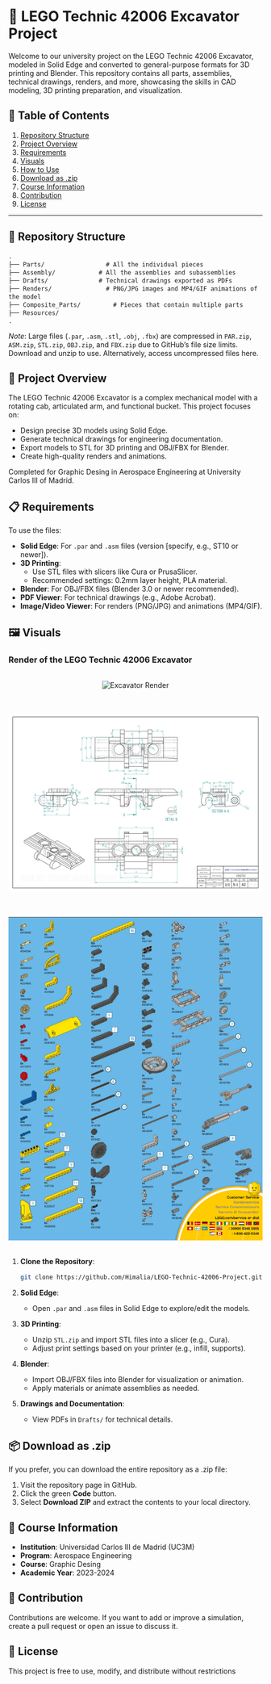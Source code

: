 # 🌌 LEGO Technic 42006 Excavator Project

Welcome to our university project on the LEGO Technic 42006 Excavator, modeled in Solid Edge and converted to general-purpose formats for 3D printing and Blender. This repository contains all parts, assemblies, technical drawings, renders, and more, showcasing the skills in CAD modeling, 3D printing preparation, and visualization.

## 📑 Table of Contents
1. [Repository Structure](#-repository-structure)
2. [Project Overview](#-project-overview)
3. [Requirements](#%EF%B8%8F-requirements)
4. [Visuals](#-visuals)
5. [How to Use](#-how-to-use)
6. [Download as .zip](#-download-as-zip)
7. [Course Information](#-course-information)
8. [Contribution](#-contribution)
9. [License](#-license)

---

## 📁 Repository Structure

```
.
├── Parts/                 # All the individual pieces
├── Assembly/            # All the assemblies and subassemblies
├── Drafts/              # Technical drawings exported as PDFs
├── Renders/               # PNG/JPG images and MP4/GIF animations of the model
├── Composite_Parts/         # Pieces that contain multiple parts
├── Resources/
.
```
*Note*: Large files (`.par`, `.asm`, `.stl`, `.obj`, `.fbx`) are compressed in `PAR.zip`, `ASM.zip`, `STL.zip`, `OBJ.zip`, and `FBX.zip` due to GitHub’s file size limits. Download and unzip to use. Alternatively, access uncompressed files here.

## 🚀 Project Overview

The LEGO Technic 42006 Excavator is a complex mechanical model with a rotating cab, articulated arm, and functional bucket. This project focuses on:

- Design precise 3D models using Solid Edge.
- Generate technical drawings for engineering documentation.
- Export models to STL for 3D printing and OBJ/FBX for Blender.
- Create high-quality renders and animations.

Completed for Graphic Desing in Aerospace Engineering at University Carlos III of Madrid.

## 📋 Requirements

To use the files:

- **Solid Edge**: For `.par` and `.asm` files (version \[specify, e.g., ST10 or newer\]).
- **3D Printing**:
  - Use STL files with slicers like Cura or PrusaSlicer.
  - Recommended settings: 0.2mm layer height, PLA material.
- **Blender**: For OBJ/FBX files (Blender 3.0 or newer recommended).
- **PDF Viewer**: For technical drawings (e.g., Adobe Acrobat).
- **Image/Video Viewer**: For renders (PNG/JPG) and animations (MP4/GIF).

## 🖼️ Visuals

### Render of the LEGO Technic 42006 Excavator

<p align="center">
  <img src="Renders/Total.jpg" alt="Excavator Render" style="margin-top: 16px; margin-bottom: 16px;" />
</p>

<p align="center">
  <img src="Resources/Gray_4566742_AVV-1.png" alt="Technical Drawing" style="margin-top: 16px; margin-bottom: 16px;" />
</p>

<p align="center">
  <img src="Resources/Pieces.png" alt="Pieces" style="margin-top: 16px; margin-bottom: 16px;" />
</p>

1. **Clone the Repository**:

   ```bash
   git clone https://github.com/Himalia/LEGO-Technic-42006-Project.git
   ```

2. **Solid Edge**:

   - Open `.par` and `.asm` files in Solid Edge to explore/edit the models.

3. **3D Printing**:

   - Unzip `STL.zip` and import STL files into a slicer (e.g., Cura).
   - Adjust print settings based on your printer (e.g., infill, supports).

4. **Blender**:

   - Import OBJ/FBX files into Blender for visualization or animation.
   - Apply materials or animate assemblies as needed.

5. **Drawings and Documentation**:

   - View PDFs in `Drafts/` for technical details.


## 📦 Download as .zip
If you prefer, you can download the entire repository as a .zip file:

1. Visit the repository page in GitHub.
2. Click the green **Code** button.
3. Select **Download ZIP** and extract the contents to your local directory.



## 📘 Course Information

- **Institution**: Universidad Carlos III de Madrid (UC3M)
- **Program**: Aerospace Engineering
- **Course**: Graphic Desing
- **Academic Year**: 2023-2024

## 🤝 Contribution
Contributions are welcome. If you want to add or improve a simulation, create a pull request or open an issue to discuss it.

## 📄 License
This project is free to use, modify, and distribute without restrictions
